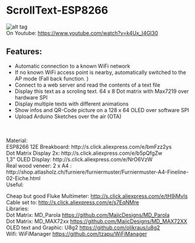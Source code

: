 # ScrollText-ESP8266
![alt tag](https://github.com/DIYDave/ScrollText-ESP8266/blob/master/photos/Picture_Cut.jpg)
<br>
On Youtube: https://www.youtube.com/watch?v=k4Ux_I4Gl30
## Features:
- Automatic connection to a known WiFi network
- If no known WiFi access point is nearby, automatically switched to the AP mode (Fall back function. )
- Connect to a web server and read the contents of a text file
- Display this text as a scroling text. 64 x 8 Dot matrix with Max7219 over hardware SPI
- Display multiple texts with different animations
- Show infos and QR-Code picture on a 128 x 64 OLED over software SPI
- Upload Arduino Sketches over the air (OTA)
<br>
<br>
Material:
<br>
ESP8266 12E Breakboard:   http://s.click.aliexpress.com/e/bmFzz2ys
<br>
Dot Matrix Display 2x:       http://s.click.aliexpress.com/e/b5pQfgZw
<br>
1,3" OLED Display:               http://s.click.aliexpress.com/e/NrO6VzW
<br>
Real wood veneer: 2 x A4 :    http://shop.atlasholz.ch/furniere/furniermuster/Furniermuster-A4-Fineline-02-Eiche.html
<br>
Useful:

Cheap but good Fluke Multimeter: http://s.click.aliexpress.com/e/tH9jMvIs
<br>
Cable set to: http://s.click.aliexpress.com/e/s7EqNMre
<br>
Libraries:
<br>
Dot Matrix: MD_Parola   https://github.com/MajicDesigns/MD_Parola
<br>
Dot Matrix: MD_MAX72xx  https://github.com/MajicDesigns/MD_MAX72XX
<br>
OLED text and Graphic: U8g2  https://github.com/olikraus/u8g2
<br>
Wifi: WiFiManager  https://github.com/tzapu/WiFiManager



